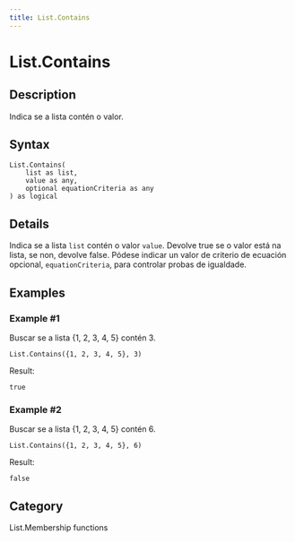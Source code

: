```yaml
---
title: List.Contains
---
```


# List.Contains


## Description

Indica se a lista contén o valor.


## Syntax

```powerquery
List.Contains(
    list as list,
    value as any,
    optional equationCriteria as any
) as logical
```


## Details

Indica se a lista <code>list</code> contén o valor <code>value</code>.    Devolve true se o valor está na lista, se non, devolve false. Pódese indicar un valor de criterio de ecuación opcional, <code>equationCriteria</code>, para controlar probas de igualdade. 


## Examples

### Example #1 
Buscar se a lista \{1, 2, 3, 4, 5} contén 3.
```powerquery
List.Contains({1, 2, 3, 4, 5}, 3)
```

Result: 
```powerquery
true
```


### Example #2 
Buscar se a lista \{1, 2, 3, 4, 5} contén 6.
```powerquery
List.Contains({1, 2, 3, 4, 5}, 6)
```

Result: 
```powerquery
false
```




## Category
List.Membership functions
